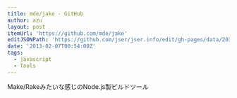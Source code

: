 ```yaml
---
title: mde/jake · GitHub
author: azu
layout: post
itemUrl: 'https://github.com/mde/jake'
editJSONPath: 'https://github.com/jser/jser.info/edit/gh-pages/data/2013/02/index.json'
date: '2013-02-07T00:54:00Z'
tags:
  - javascript
  - Tools
---
```

Make/Rakeみたいな感じのNode.js製ビルドツール
